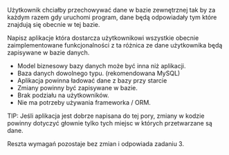 Użytkownik chciałby przechowywać dane w bazie zewnętrznej tak by za każdym razem gdy uruchomi program, dane będą odpowiadały tym które znajdują się obecnie w tej bazie.

Napisz aplikacje która dostarcza użytkownikowi wszystkie obecnie zaimplementowane funkcjonalności z ta różnica ze dane użytkownika będą zapisywane w bazie danych.

- Model biznesowy bazy danych może być inna niż aplikacji.
- Baza danych dowolnego typu. (rekomendowana MySQL)
- Aplikacja powinna ładować dane z bazy przy starcie
- Zmiany powinny być zapisywane w bazie.
- Brak podziału na użytkowników.
- Nie ma potrzeby używania frameworka / ORM.

TIP: Jeśli aplikacja jest dobrze napisana do tej pory, zmiany w kodzie powinny dotyczyć głownie tylko tych miejsc w których przetwarzane są dane.

Reszta wymagań pozostaje bez zmian i odpowiada zadaniu 3.